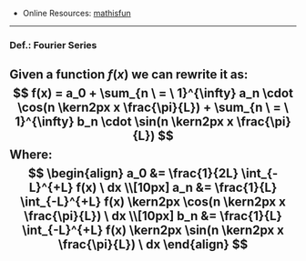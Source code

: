 - Online Resources: [mathisfun](https://www.mathsisfun.com/calculus/fourier-series.html)

---
### Def.: Fourier Series
Given a function $f(x)$ we can rewrite it as:
$$
f(x) = a_0 + 
\sum_{n \ = \ 1}^{\infty} a_n \cdot \cos(n \kern2px x \frac{\pi}{L}) + 
\sum_{n \ = \ 1}^{\infty} b_n \cdot \sin(n \kern2px x \frac{\pi}{L})
$$
Where:
$$
\begin{align}
a_0 &= \frac{1}{2L} \int_{-L}^{+L} f(x) \ dx
\\[10px]
a_n &= \frac{1}{L} \int_{-L}^{+L} f(x) \kern2px \cos(n \kern2px x \frac{\pi}{L}) \ dx
\\[10px]
b_n &= \frac{1}{L} \int_{-L}^{+L} f(x) \kern2px \sin(n \kern2px x \frac{\pi}{L}) \ dx
\end{align}
$$
---